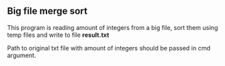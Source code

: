 ## Big file merge sort
This program is reading amount of integers from a big file, sort them using temp files and write to file **result.txt**

Path to original txt file with amount of integers should be passed in cmd argument.